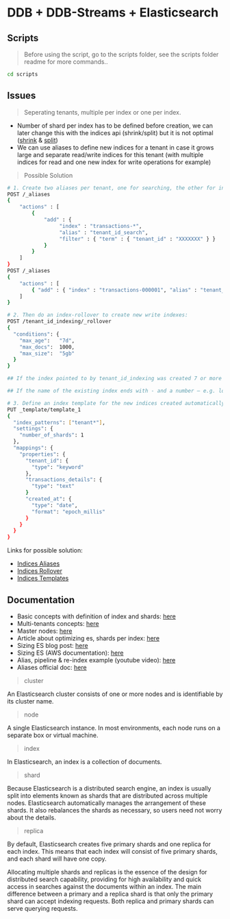 # DDB + DDB-Streams + Elasticsearch

## Scripts
> Before using the script, go to the scripts folder, see the scripts folder readme for more commands..  
```bash
cd scripts
```

## Issues

> Seperating tenants, multiple per index or one per index.  

- Number of shard per index has to be defined before creation, we can later change this with the indices api (shrink/split) but it is not optimal ([shrink](https://www.elastic.co/guide/en/elasticsearch/reference/6.2/indices-shrink-index.html) & [split](https://www.elastic.co/guide/en/elasticsearch/reference/6.2/indices-split-index.html))
- We can use aliases to define new indices for a tenant in case it grows large and separate read/write indices for this tenant (with multiple indices for read and one new index for write operations for example)  

> Possible Solution
```bash
# 1. Create two aliases per tenant, one for searching, the other for indexing:
POST /_aliases
{
    "actions" : [
        {
            "add" : {
                 "index" : "transactions-*",
                 "alias" : "tenant_id_search",
                 "filter" : { "term" : { "tenant_id" : "XXXXXXX" } }
            }
        }
    ]
}
POST /_aliases
{
    "actions" : [
        { "add" : { "index" : "transactions-000001", "alias" : "tenant_id_indexing" } }
    ]
}  

# 2. Then do an index-rollover to create new write indexes:
POST /tenant_id_indexing/_rollover 
{
  "conditions": {
    "max_age":   "7d",
    "max_docs":  1000,
    "max_size":  "5gb"
  }
}

## If the index pointed to by tenant_id_indexing was created 7 or more days ago, or contains 1,000 or more documents, or has an index size at least around 5GB, then the transactions-000002 index is created and the tenant_id_indexing alias is updated to point to transactions-000002.  

## If the name of the existing index ends with - and a number — e.g. logs-000001 — then the name of the new index will follow the same pattern, incrementing the number (logs-000002). The number is zero-padded with a length of 6, regardless of the old index name.

# 3. Define an index template for the new indices created automatically
PUT _template/template_1
{
  "index_patterns": ["tenant*"],
  "settings": {
    "number_of_shards": 1
  },
  "mappings": {
    "properties": {
      "tenant_id": {
        "type": "keyword"
      },
      "transactions_details": {
        "type": "text"
      }
      "created_at": {
        "type": "date",
        "format": "epoch_millis"
      }
    }
  }
}
```  

Links for possible solution:  
  - [Indices Aliases](https://www.elastic.co/guide/en/elasticsearch/reference/6.3/indices-aliases.html)
  - [Indices Rollover](https://www.elastic.co/guide/en/elasticsearch/reference/6.3/indices-rollover-index.html)
  - [Indices Templates](https://www.elastic.co/guide/en/elasticsearch/reference/6.3/indices-templates.html)


## Documentation

- Basic concepts with definition of index and shards: [here](https://www.elastic.co/guide/en/elasticsearch/reference/current/_basic_concepts.html)  
- Multi-tenants concepts: [here](https://www.elastic.co/fr/blog/found-multi-tenancy)
- Master nodes: [here](https://docs.aws.amazon.com/elasticsearch-service/latest/developerguide/es-managedomains-dedicatedmasternodes.html)
- Article about optimizing es, shards per index: [here](https://qbox.io/blog/optimizing-elasticsearch-how-many-shards-per-index)
- Sizing ES blog post: [here](https://www.elastic.co/blog/found-sizing-elasticsearch)
- Sizing ES (AWS documentation): [here](https://docs.aws.amazon.com/elasticsearch-service/latest/developerguide/sizing-domains.html)
- Alias, pipeline & re-index example (youtube video): [here](https://youtu.be/UxjtEhD3mIY?t=40m)
- Aliases official doc: [here](https://www.elastic.co/guide/en/elasticsearch/reference/6.2/indices-aliases.html)

> cluster  

An Elasticsearch cluster consists of one or more nodes and is identifiable by its cluster name.

> node  

A single Elasticsearch instance. In most environments, each node runs on a separate box or virtual machine.

> index  

In Elasticsearch, an index is a collection of documents.

> shard  

Because Elasticsearch is a distributed search engine, an index is usually split into elements known as shards that are distributed across multiple nodes. Elasticsearch automatically manages the arrangement of these shards. It also rebalances the shards as necessary, so users need not worry about the details.

> replica  

By default, Elasticsearch creates five primary shards and one replica for each index. This means that each index will consist of five primary shards, and each shard will have one copy.

Allocating multiple shards and replicas is the essence of the design for distributed search capability, providing for high availability and quick access in searches against the documents within an index. The main difference between a primary and a replica shard is that only the primary shard can accept indexing requests. Both replica and primary shards can serve querying requests.